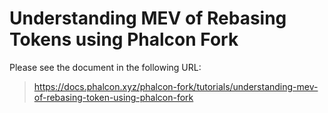 # Understanding MEV of Rebasing Tokens using Phalcon Fork

Please see the document in the following URL:

> https://docs.phalcon.xyz/phalcon-fork/tutorials/understanding-mev-of-rebasing-token-using-phalcon-fork

